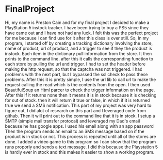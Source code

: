 # FinalProject
Hi, my name is Preston Cain and for my final project I decided to make a PlayStation 5 instock tracker. I have been trying to buy a PS5 since they have came out and I have not had any luck. I felt this was the perfect project for me because I can find use for it after this class is over still. So, In my program, I started off by creating a tracking dictionary involving the store, name of product, url of product, and a trigger to see if they the product is instock. Each item in the dictionary pull information from the store. It then prints to the command line. after this it calls the corresponding function to each store by pulling the url and trigger. I had to set the header before making the http request, so that the captcha was not triggered. I had problems with the next part, but I bypassed the ssl check to pass these problems.
After this it is pretty simple, I use the url lib to call url to make the request calling the read which is the contents from the open. I then used BeautifulSoup an Html parcer to check the trigger information on the page. After this if it returns none then it means it is in stock because it is checking for out of stock. then it will return it true or false, in which if it is returned true we send a SMS notification. This part of my project was very hard to figure out, I did alot of research on this part and I leveraged code from github. Then it will print out to the command line that it is in stock. I setup a SMTP (simple mail transfer protocal) and leveraged my Dad's email because he has google apps. I used his email along with an app password Then the program sends an email to an SMS message based on if the product is in stock or not. This process is repeated until all of the stores are done. I added a video game to this program so I can show that the program runs proporly and sends a text message. I did this because the Playstation 5 is hardly ever in stock and this makes it easier to show a working program.
